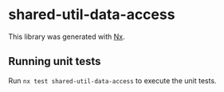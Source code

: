 # shared-util-data-access

This library was generated with [Nx](https://nx.dev).

## Running unit tests

Run `nx test shared-util-data-access` to execute the unit tests.
